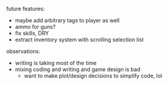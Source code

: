 future features:
* maybe add arbitrary tags to player as well
* ammo for guns?
* fix skills, DRY
* extract inventory system with scrolling selection list

observations:
* writing is taking most of the time
* mixing coding and writing and game design is bad
  * want to make plot/design decisions to simplify code, lol

